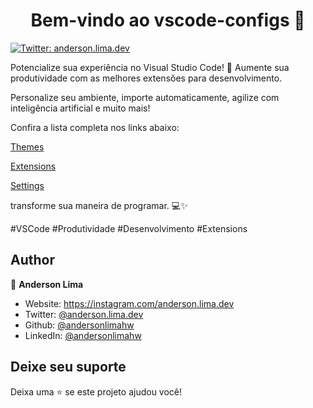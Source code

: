 <h1 align="center">Bem-vindo ao vscode-configs 👋</h1>
<p>
  <a href="https://twitter.com/anderson.lima.dev" target="_blank">
    <img alt="Twitter: anderson.lima.dev" src="https://img.shields.io/twitter/follow/anderson.lima.dev.svg?style=social" />
  </a>
</p>

<p> 
  Potencialize sua experiência no Visual Studio Code! 🚀 Aumente sua produtividade com as melhores extensões para desenvolvimento. 
  
  Personalize seu ambiente, importe automaticamente, agilize com inteligência artificial e muito mais! 
  
  Confira a lista completa nos links abaixo:
 
  [Themes](./extensions/themes/themes.md)

  [Extensions](./extensions/extensions.md)

  [Settings](./configs/settings.json)    

  transforme sua maneira de programar. 💻✨ 

  #VSCode #Produtividade #Desenvolvimento #Extensions
</p>


## Author

👤 **Anderson Lima**

* Website: https://instagram.com/anderson.lima.dev
* Twitter: [@anderson.lima.dev](https://twitter.com/anderson.lima.dev)
* Github: [@andersonlimahw](https://github.com/andersonlimahw)
* LinkedIn: [@andersonlimahw](https://linkedin.com/in/andersonlimahw)

## Deixe seu suporte

Deixa uma ⭐️ se este projeto ajudou você!
